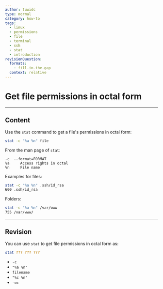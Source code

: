 ```yaml
---
author: tuwidc
type: normal
category: how-to
tags:
  - linux
  - permissions
  - file
  - terminal
  - ssh
  - stat
  - introduction
revisionQuestion:
  formats:
    - fill-in-the-gap
  context: relative
---
```


# Get file permissions in octal form


---

## Content

Use the `stat` command to get a file's permissions in octal form:

```bash
stat -c "%a %n" file
```

From the man page of `stat`:

```plain-text
-c  --format=FORMAT
%a     Access rights in octal
%n     File name
```

Examples for files:

```bash
stat -c "%a %n" .ssh/id_rsa 
600 .ssh/id_rsa
```

Folders:

```bash
stat -c "%a %n" /var/www
755 /var/www/
```


---

## Revision

You can use `stat` to get file permissions in octal form as:

```bash
stat ??? ??? ???
```

- `-c`
- `"%a %n"`
- `filename`
- `"%c %n"`
- `-oc`
